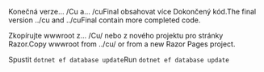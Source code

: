 <span data-ttu-id="a4946-101">Konečná verze... /Cu a... /cuFinal obsahovat více Dokončený kód.</span><span class="sxs-lookup"><span data-stu-id="a4946-101">The final version ../cu and ../cuFinal contain more completed code.</span></span>

<span data-ttu-id="a4946-102">Zkopírujte wwwroot z... /Cu/ nebo z nového projektu pro stránky Razor.</span><span class="sxs-lookup"><span data-stu-id="a4946-102">Copy wwwroot from ../cu/ or from a new Razor Pages project.</span></span>

<span data-ttu-id="a4946-103">Spustit `dotnet ef database update`</span><span class="sxs-lookup"><span data-stu-id="a4946-103">Run `dotnet ef database update`</span></span>
